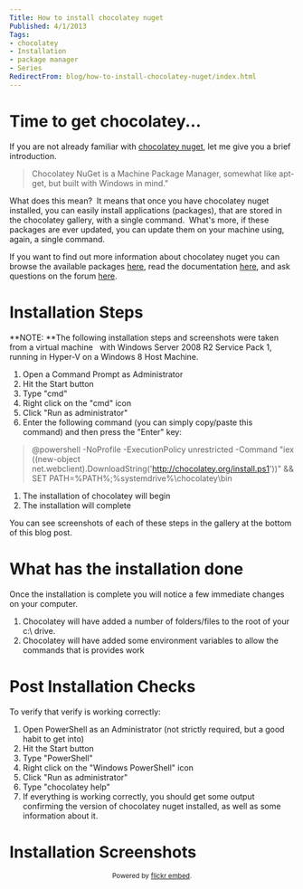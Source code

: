 ```yaml
---
Title: How to install chocolatey nuget
Published: 4/1/2013
Tags:
- chocolatey
- Installation
- package manager
- Series
RedirectFrom: blog/how-to-install-chocolatey-nuget/index.html
---
```


# Time to get chocolatey...

If you are not already familiar with [chocolatey nuget](http://chocolatey.org/), let me give you a brief introduction.

>Chocolatey NuGet is a Machine Package Manager, somewhat like apt-get, but built with Windows in mind."

What does this mean?  It means that once you have chocolatey nuget installed, you can easily install applications (packages), that are stored in the chocolatey gallery, with a single command.  What's more, if these packages are ever updated, you can update them on your machine using, again, a single command.

If you want to find out more information about chocolatey nuget you can browse the available packages [here](http://chocolatey.org/packages), read the documentation [here](https://github.com/chocolatey/chocolatey/wiki), and ask questions on the forum [here](https://groups.google.com/forum/?fromgroups#!forum/chocolatey).


# Installation Steps

**NOTE: **The following installation steps and screenshots were taken from a virtual machine   with Windows Server 2008 R2 Service Pack 1, running in Hyper-V on a Windows 8 Host Machine.

1. Open a Command Prompt as Administrator
1. Hit the Start button
1. Type "cmd"
1. Right click on the "cmd" icon
1. Click "Run as administrator"
1. Enter the following command (you can simply copy/paste this command) and then press the "Enter" key:

>@powershell -NoProfile -ExecutionPolicy unrestricted -Command "iex ((new-object net.webclient).DownloadString('http://chocolatey.org/install.ps1'))" && SET PATH=%PATH%;%systemdrive%\chocolatey\bin

1. The installation of chocolatey will begin
1. The installation will complete

You can see screenshots of each of these steps in the gallery at the bottom of this blog post.

# What has the installation done

Once the installation is complete you will notice a few immediate changes on your computer.

1. Chocolatey will have added a number of folders/files to the root of your c:\ drive.
1. Chocolatey will have added some environment variables to allow the commands that is provides work

# Post Installation Checks

To verify that verify is working correctly:

1. Open PowerShell as an Administrator (not strictly required, but a good habit to get into)
1. Hit the Start button
1. Type "PowerShell"
1. Right click on the "Windows PowerShell" icon
1. Click "Run as administrator"
1. Type "chocolatey help"
1. If everything is working correctly, you should get some output confirming the version of chocolatey nuget installed, as well as some information about it.

# Installation Screenshots

<div id="flickrembed"></div><small style="display: block; text-align: center; margin: 0 auto;">Powered by <a href="https://flickrembed.com">flickr embed</a>.</small>

<script src="https://flickrembed.com/embed_v2.js.php?source=flickr&layout=responsive&input=72157676537512420&sort=0&by=album&theme=default&scale=fit&skin=default&id=5850544461b40"></script>